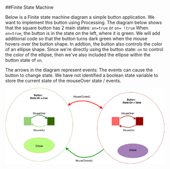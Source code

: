 ##Finite State Machine

Below is a Finite state machine diagram a simple button application.
We want to implement this button using Processing.  The diagram below shows that the square button has 2 main states: 
       ``on=true``  or ``on= !true``
 When ``on=true``, the button is in the state on the left, where it is green.  We will add additional code so that the button turns dark green when the mouse hovers-over the button shape.  In addtion, the button also controls the color of an ellipse shape.  Since we're directly using the button state: ``on`` to control the color of the ellipse, then we've also included the ellipse within the button state of ``on``.  
 
 The arrows in the diagram represent events:  The events can cause the button to change state.  We have not identified a boolean state variable to store the current state of the mouseOver state / events.
 

![](fsm.png)